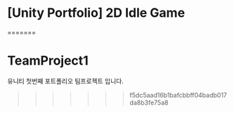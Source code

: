 # [Unity Portfolio] 2D Idle Game

=======
# TeamProject1
유니티 첫번째 포트폴리오 팀프로젝트 입니다.
>>>>>>> f5dc5aad16b1bafcbbff04badb017da8b3fe75a8
